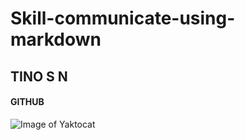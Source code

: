 # Skill-communicate-using-markdown
## TINO S N
#### GITHUB

![Image of Yaktocat](https://octodex.github.com/images/yaktocat.png)

